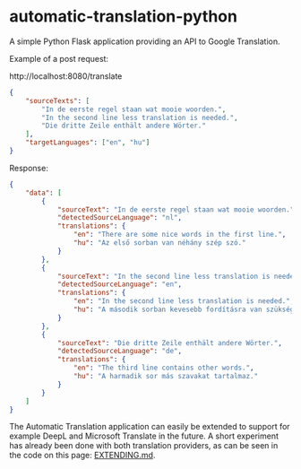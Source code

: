 # automatic-translation-python
A simple Python Flask application providing an API to Google Translation.

Example of a post request:

http://localhost:8080/translate


```json
{
    "sourceTexts": [
        "In de eerste regel staan wat mooie woorden.",
        "In the second line less translation is needed.",
        "Die dritte Zeile enthält andere Wörter."
    ],
    "targetLanguages": ["en", "hu"]
}
```


Response:


```json
{
    "data": [
        {
            "sourceText": "In de eerste regel staan wat mooie woorden.",
            "detectedSourceLanguage": "nl",
            "translations": {
                "en": "There are some nice words in the first line.",
                "hu": "Az első sorban van néhány szép szó."
            }
        },
        {
            "sourceText": "In the second line less translation is needed.",
            "detectedSourceLanguage": "en",
            "translations": {
                "en": "In the second line less translation is needed.",
                "hu": "A második sorban kevesebb fordításra van szükség."
            }
        },
        {
            "sourceText": "Die dritte Zeile enthält andere Wörter.",
            "detectedSourceLanguage": "de",
            "translations": {
                "en": "The third line contains other words.",
                "hu": "A harmadik sor más szavakat tartalmaz."
            }
        }
    ]
}
```


The Automatic Translation application can easily be extended to support for example DeepL and Microsoft Translate in the future. A short experiment has already been done with both translation providers, as can be seen in the code on this page: [EXTENDING.md](EXTENDING.md).
